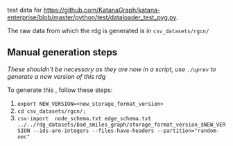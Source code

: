 test data for https://github.com/KatanaGraph/katana-enterprise/blob/master/python/test/dataloader_test_pyg.py.

The raw data from which the rdg is generated is in `csv_datasets/rgcn/`


## Manual generation steps

*These shouldn't be necessary as they are now in a script, use `./uprev` to generate a new version of this rdg*

To generate this , follow these steps:
1) `export NEW_VERSION=<new_storage_format_version>`
2) `cd csv_datasets/rgcn/;`
3) `csv-import  node_schema.txt edge_schema.txt ../../rdg_datasets/bad_smiles_graph/storage_format_version_$NEW_VERSION --ids-are-integers --files-have-headers --partition="random-oec"`
